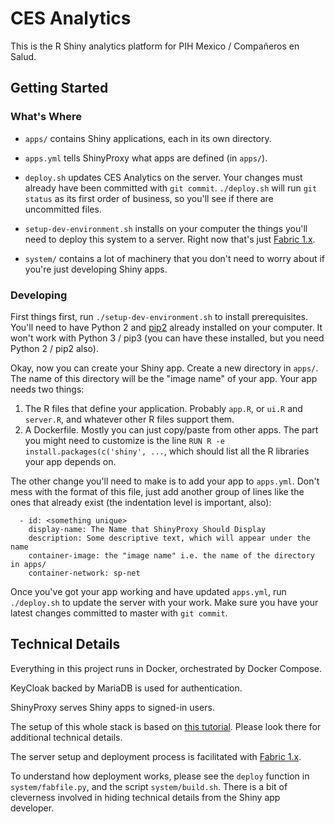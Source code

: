 # CES Analytics

This is the R Shiny analytics platform for PIH Mexico / Compañeros en Salud.

## Getting Started

### What's Where

- `apps/` contains Shiny applications, each in its own directory.

- `apps.yml` tells ShinyProxy what apps are defined (in `apps/`).

- `deploy.sh` updates CES Analytics on the server. Your changes must already
have been committed with `git commit`. `./deploy.sh` will run `git status` as
its first order of business, so you'll see if there are uncommitted files.

- `setup-dev-environment.sh` installs on your computer the things you'll need
to deploy this system to a server. Right now that's just
[Fabric 1.x](https://www.fabfile.org/installing-1.x.html).

- `system/` contains a lot of machinery that you don't need to worry about if
you're just developing Shiny apps.

### Developing

First things first, run `./setup-dev-environment.sh` to install prerequisites.
You'll need to have Python 2 and [pip2](https://www.makeuseof.com/tag/install-pip-for-python/)
already installed on your computer. It won't work with Python 3 / pip3
(you can have these installed, but you need Python 2 / pip2 also).

Okay, now you can create your Shiny app. Create a new directory in `apps/`.
The name of this directory will be the "image name" of your app. Your app
needs two things:

1. The R files that define your application. Probably `app.R`, or `ui.R`
and `server.R`, and whatever other R files support them.
2. A Dockerfile. Mostly you can just copy/paste from other apps. The part
you might need to customize is the line
`RUN R -e install.packages(c('shiny', ...`, which should list all the R
libraries your app depends on.

The other change you'll need to make is to add your app to `apps.yml`. Don't
mess with the format of this file, just add another group of lines like the
ones that already exist (the indentation level is important, also):
```
  - id: <something unique>
    display-name: The Name that ShinyProxy Should Display
    description: Some descriptive text, which will appear under the name
    container-image: the "image name" i.e. the name of the directory in apps/
    container-network: sp-net
```

Once you've got your app working and have updated `apps.yml`,
run `./deploy.sh` to update the server
with your work. Make sure you have your latest changes committed to master
with `git commit`.

## Technical Details

Everything in this project runs in Docker, orchestrated by Docker Compose.

KeyCloak backed by MariaDB is used for authentication.

ShinyProxy serves Shiny apps to signed-in users.

The setup of this whole stack is based on
[this tutorial](https://github.com/brandones/shiny-keycloak/).
Please look there for additional technical details.

The server setup and deployment process is facilitated with
[Fabric 1.x](https://www.fabfile.org/installing-1.x.html).

To understand how deployment works, please see the `deploy` function in 
`system/fabfile.py`, and the script `system/build.sh`. There is a bit of
cleverness involved in hiding technical details from the Shiny app developer.


